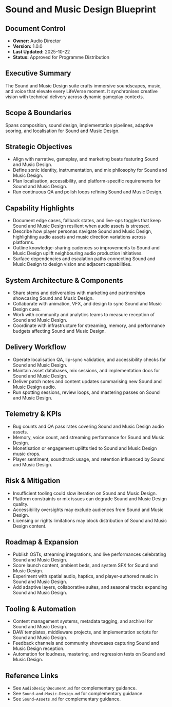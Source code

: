 # Sound and Music Design Blueprint
## Document Control
- **Owner:** Audio Director
- **Version:** 1.0.0
- **Last Updated:** 2025-10-22
- **Status:** Approved for Programme Distribution

## Executive Summary
The Sound and Music Design suite crafts immersive soundscapes, music, and voice that elevate every
LifeVerse moment. It synchronises creative vision with technical delivery across dynamic gameplay
contexts.

## Scope & Boundaries
Spans composition, sound design, implementation pipelines, adaptive scoring, and localisation for
Sound and Music Design.

## Strategic Objectives
- Align with narrative, gameplay, and marketing beats featuring Sound and Music Design.
- Define sonic identity, instrumentation, and mix philosophy for Sound and Music Design.
- Plan localisation, accessibility, and platform-specific requirements for Sound and Music Design.
- Run continuous QA and polish loops refining Sound and Music Design.

## Capability Highlights
- Document edge cases, fallback states, and live-ops toggles that keep Sound and Music Design resilient when audio assets is stressed.
- Describe how player personas navigate Sound and Music Design, highlighting audio assets and music direction variations across platforms.
- Outline knowledge-sharing cadences so improvements to Sound and Music Design uplift neighbouring audio production initiatives.
- Surface dependencies and escalation paths connecting Sound and Music Design to design vision and adjacent capabilities.

## System Architecture & Components
- Share stems and deliverables with marketing and partnerships showcasing Sound and Music Design.
- Collaborate with animation, VFX, and design to sync Sound and Music Design cues.
- Work with community and analytics teams to measure reception of Sound and Music Design.
- Coordinate with infrastructure for streaming, memory, and performance budgets affecting Sound and Music Design.

## Delivery Workflow
- Operate localisation QA, lip-sync validation, and accessibility checks for Sound and Music Design.
- Maintain asset databases, mix sessions, and implementation docs for Sound and Music Design.
- Deliver patch notes and content updates summarising new Sound and Music Design audio.
- Run spotting sessions, review loops, and mastering passes on Sound and Music Design.

## Telemetry & KPIs
- Bug counts and QA pass rates covering Sound and Music Design audio assets.
- Memory, voice count, and streaming performance for Sound and Music Design.
- Monetisation or engagement uplifts tied to Sound and Music Design music drops.
- Player sentiment, soundtrack usage, and retention influenced by Sound and Music Design.

## Risk & Mitigation
- Insufficient tooling could slow iteration on Sound and Music Design.
- Platform constraints or mix issues can degrade Sound and Music Design quality.
- Accessibility oversights may exclude audiences from Sound and Music Design.
- Licensing or rights limitations may block distribution of Sound and Music Design content.

## Roadmap & Expansion
- Publish OSTs, streaming integrations, and live performances celebrating Sound and Music Design.
- Score launch content, ambient beds, and system SFX for Sound and Music Design.
- Experiment with spatial audio, haptics, and player-authored music in Sound and Music Design.
- Add adaptive layers, collaborative suites, and seasonal tracks expanding Sound and Music Design.

## Tooling & Automation
- Content management systems, metadata tagging, and archival for Sound and Music Design.
- DAW templates, middleware projects, and implementation scripts for Sound and Music Design.
- Feedback channels and community showcases capturing Sound and Music Design reception.
- Automation for loudness, mastering, and regression tests on Sound and Music Design.

## Reference Links
- See `AudioDesignDocument.md` for complementary guidance.
- See `Sound-and-Music-Design.md` for complementary guidance.
- See `Sound-Assets.md` for complementary guidance.
